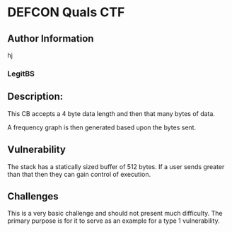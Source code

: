 # DEFCON Quals CTF

## Author Information
hj

### LegitBS

## Description:

This CB accepts a 4 byte data length and then that many bytes of data.

A frequency graph is then generated based upon the bytes sent.

## Vulnerability

The stack has a statically sized buffer of 512 bytes. If a user sends greater than that then they can gain control of execution.

## Challenges

This is a very basic challenge and should not present much difficulty. The primary purpose is for it to serve as an example for a type 1 vulnerability.
